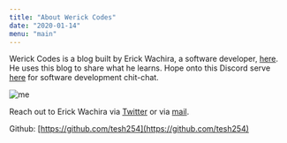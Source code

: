 ```yaml
---
title: "About Werick Codes"
date: "2020-01-14"
menu: "main"
---
```


Werick Codes is a blog built by Erick Wachira, a software developer, [here](https://me.werick.codes). He uses this blog to share what he learns. Hope onto this Discord serve [here](https://discord.gg/FxuUqAe) for software development chit-chat.

![me](https://res.cloudinary.com/duoxba7n1/image/upload/v1578399224/me.jpg)

Reach out to Erick Wachira via [Twitter](https://twitter.com/wachira_dev) or via [mail](mailto:ewachira254@gmail.com).

Github: [https://github.com/tesh254](https://github.com/tesh254)

